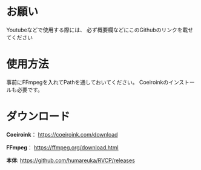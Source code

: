 # お願い
 Youtubeなどで使用する際には、
必ず概要欄などにこのGithubのリンクを載せてください

# 使用方法
事前にFFmpegを入れてPathを通しておいてください。
Coeiroinkのインストールも必要です。

# ダウンロード
**Coeiroink**：
https://coeiroink.com/download

**FFmpeg**：
https://ffmpeg.org/download.html

**本体**:
https://github.com/humareuka/RVCP/releases
